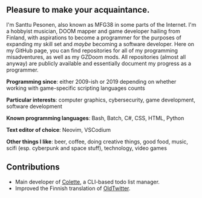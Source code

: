 ## Pleasure to make your acquaintance.

I'm Santtu Pesonen, also known as MFG38 in some parts of the Internet. I'm a hobbyist musician, DOOM mapper and game developer hailing from Finland, with aspirations to become a programmer for the purposes of expanding my skill set and *maybe* becoming a software developer. Here on my GitHub page, you can find repositories for all of my programming misadventures, as well as my GZDoom mods. All repositories (almost all anyway) are publicly available and essentially document my progress as a programmer.

**Programming since**: either 2009-ish or 2019 depending on whether working with game-specific scripting languages counts

**Particular interests**: computer graphics, cybersecurity, game development, software development

**Known programming languages**: Bash, Batch, C#, CSS, HTML, Python

**Text editor of choice**: Neovim, VSCodium

**Other things I like**: beer, coffee, doing creative things, good food, music, scifi (esp. cyberpunk and space stuff), technology, video games

## Contributions

* Main developer of [Colette](https://github.com/MFG38/colette), a CLI-based todo list manager.
* Improved the Finnish translation of [OldTwitter](https://github.com/dimdenGD/OldTwitter).
